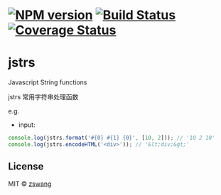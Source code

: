 # [![NPM version][npm-image]][npm-url] [![Build Status][travis-image]][travis-url] [![Coverage Status][coverage-image]][coverage-url]

# jstrs

Javascript String functions

jstrs 常用字符串处理函数

e.g.

+ input:

```js
console.log(jstrs.format('#{0} #{1} {0}', [10, 2])); // '10 2 10'
console.log(jstrs.encodeHTML('<div>')); // '&lt;div;&gt;'
```

## License

MIT © [zswang](http://weibo.com/zswang)

[npm-url]: https://npmjs.org/package/jstrs
[npm-image]: https://badge.fury.io/js/jstrs.svg
[travis-url]: https://travis-ci.org/zswang/jstrs
[travis-image]: https://travis-ci.org/zswang/jstrs.svg?branch=master
[coverage-url]: https://coveralls.io/github/zswang/jstrs?branch=master
[coverage-image]: https://coveralls.io/repos/zswang/jstrs/badge.svg?branch=master&service=github
